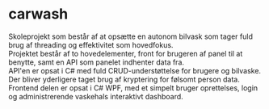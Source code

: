 # carwash

Skoleprojekt som består af at opsætte en autonom bilvask som tager fuld brug af threading og effektivitet som hovedfokus.  
Projektet består af to hovedelementer, front for brugeren af panel til at benytte, samt en API som panelet indhenter data fra.  
API'en er opsat i C# med fuld CRUD-understøttelse for brugere og bilvaske. Der bliver yderligere taget brug af kryptering for følsomt person data.  
Frontend delen er opsat i C# WPF, med et simpelt bruger oprettelses, login og administrerende vaskehals interaktivt dashboard.  
